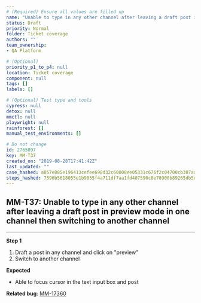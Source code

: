 ```yaml
---
# (Required) Ensure all values are filled up
name: "Unable to type in any other channel after leaving a draft post in preview mode in one channel then switching to another channel"
status: Draft
priority: Normal
folder: Ticket coverage
authors: ""
team_ownership: 
- QA Platform

# (Optional)
priority_p1_to_p4: null
location: Ticket coverage
component: null
tags: []
labels: []

# (Optional) Test type and tools
cypress: null
detox: null
mmctl: null
playwright: null
rainforest: []
manual_test_environments: []

# Do not change
id: 2765097
key: MM-T37
created_on: "2019-08-28T17:41:42Z"
last_updated: ""
case_hashed: a857e885e196413cefee698d32c60008ee05331c676f2c04700cb387aa4e754080090a88027317bf345cdd01b0540937
steps_hashed: 7596b5618055e1b9055f4a711df7aa1fd407590c8e78900b89265db5d7fc82c00e9a2699f892cbf9791abd9c867db5a2
---
```


<!-- (Auto-generated) Based on frontmatter's "key" and "name" -->

## MM-T37: Unable to type in any other channel after leaving a draft post in preview mode in one channel then switching to another channel

---

**Step 1**

1. Draft a post in any channel and click on "preview"
2. Switch to another channel

**Expected**

- Able to focus cursor in the text input box and post

**Related bug**: [MM-17360](https://mattermost.atlassian.net/browse/MM-17360)
